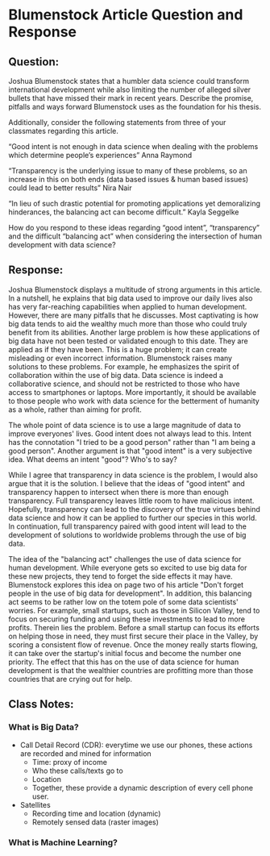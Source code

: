 # Blumenstock Article Question and Response

## Question:
Joshua Blumenstock states that a humbler data science could transform international development while also limiting the number of alleged silver bullets that have missed their mark in recent years. Describe the promise, pitfalls and ways forward Blumenstock uses as the foundation for his thesis.

Additionally, consider the following statements from three of your classmates regarding this article.

“Good intent is not enough in data science when dealing with the problems which determine people’s experiences” Anna Raymond

“Transparency is the underlying issue to many of these problems, so an increase in this on both ends (data based issues & human based issues) could lead to better results” Nira Nair

“In lieu of such drastic potential for promoting applications yet demoralizing hinderances, the balancing act can become difficult.” Kayla Seggelke

How do you respond to these ideas regarding “good intent”, “transparency” and the difficult “balancing act” when considering the intersection of human development with data science?

## Response:
Joshua Blumenstock displays a multitude of strong arguments in this article. In a nutshell, he explains that big data used to improve our daily lives also has very far-reaching capabilities when applied to human development. However, there are many pitfalls that he discusses. Most captivating is how big data tends to aid the wealthy much more than those who could truly benefit from its abilities. Another large problem is how these applications of big data have not been tested or validated enough to this date. They are applied as if they have been. This is a huge problem; it can create misleading or even incorrect information. Blumenstock raises many solutions to these problems. For example, he emphasizes the spirit of collaboration within the use of big data. Data science is indeed a collaborative science, and should not be restricted to those who have access to smartphones or laptops. More importantly, it should be available to those people who work with data science for the betterment of humanity as a whole, rather than aiming for profit. 

The whole point of data science is to use a large magnitude of data to improve everyones' lives. Good intent does not always lead to this. Intent has the connotation "I tried to be a good person" rather than "I am being a good person". Another argument is that "good intent" is a very subjective idea. What deems an intent "good"? Who's to say?

While I agree that transparency in data science is the problem, I would also argue that it is the solution. I believe that the ideas of "good intent" and transparency happen to intersect when there is more than enough transparency. Full transparency leaves little room to have malicious intent. Hopefully, transparency can lead to the discovery of the true virtues behind data science and how it can be applied to further our species in this world. In continuation, full transparency paired with good intent will lead to the development of solutions to worldwide problems through the use of big data.

The idea of the "balancing act" challenges the use of data science for human development. While everyone gets so excited to use big data for these new projects, they tend to forget the side effects it may have. Blumenstock explores this idea on page two of his article "Don't forget people in the use of big data for development". In addition, this balancing act seems to be rather low on the totem pole of some data scientists' worries. For example, small startups, such as those in Silicon Valley, tend to focus on securing funding and using these investments to lead to more profits. Therein lies the problem. Before a small startup can focus its efforts on helping those in need, they must first secure their place in the Valley, by scoring a consistent flow of revenue. Once the money really starts flowing, it can take over the startup's initial focus and become the number one priority. The effect that this has on the use of data science for human development is that the wealthier countries are profitting more than those countries that are crying out for help.


## Class Notes:

### What is Big Data?
- Call Detail Record (CDR): everytime we use our phones, these actions are recorded and mined for information
  - Time: proxy of income
  - Who these calls/texts go to
  - Location
  - Together, these provide a dynamic description of every cell phone user.
- Satellites
  - Recording time and location (dynamic)
  - Remotely sensed data (raster images)
  

### What is Machine Learning?
